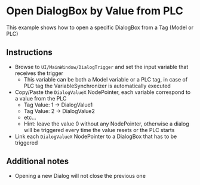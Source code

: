 # Open DialogBox by Value from PLC
This example shows how to open a specific DialogBox from a Tag (Model or PLC)

## Instructions
- Browse to `UI/MainWindow/DialogTrigger` and set the input variable that receives the trigger
	- This variable can be both a Model variable or a PLC tag, in case of PLC tag the VariableSynchronizer is automatically executed
- Copy/Paste the `DialogValueX` NodePointer, each variable correspond to a value from the PLC	
	- Tag Value: 1 -> DialogValue1
	- Tag Value: 2 -> DialogValue2
	- etc...
	- Hint: leave the value 0 without any NodePointer, otherwise a dialog will be triggered every time the value resets or the PLC starts
- Link each `DialogValueX` NodePointer to a DialogBox that has to be triggered

## Additional notes
- Opening a new Dialog will not close the previous one